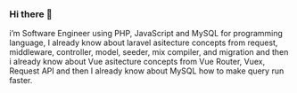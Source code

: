 ### Hi there 👋

i’m Software Engineer using PHP, JavaScript and MySQL for
programming language, I already know about laravel asitecture
concepts from request, middleware, controller, model, seeder, mix
compiler, and migration and then i already know about Vue asitecture concepts
from Vue Router, Vuex, Request API and then I already know about MySQL how
to make query run faster.
